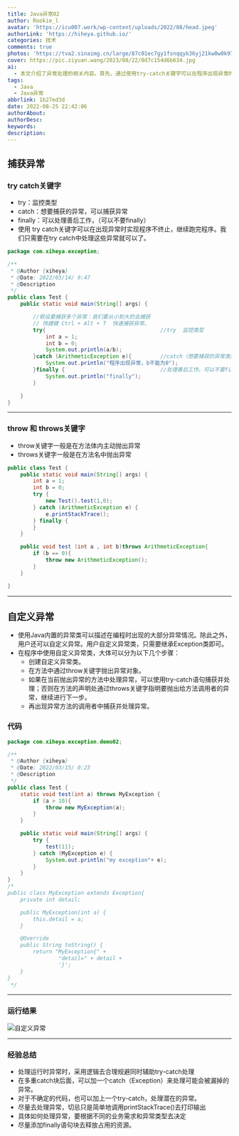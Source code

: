 ```yaml
---
title: Java异常02
author: Rookie_l
avatar: 'https://icu007.work/wp-content/uploads/2022/08/head.jpeg'
authorLink: 'https://hiheya.github.io/'
categories: 技术
comments: true
photos: 'https://tva2.sinaimg.cn/large/87c01ec7gy1fsnqqyk36yj21kw0w0k97.jpg'
cover: https://pic.ziyuan.wang/2023/08/22/0d7c154d6b634.jpg
ai: 
  - 本文介绍了异常处理的相关内容。首先，通过使用try-catch关键字可以在程序出现异常时实现程序不终止，并在catch中处理异常。其次，throw和throws关键字用于主动抛出异常，throw关键字用于方法体内部抛出异常，throws关键字用于方法名中声明将要抛出的异常。最后，文章提到了自定义异常的方法，包括创建自定义异常类、使用throw关键字抛出异常对象以及使用try-catch或throws在调用者处捕获和处理异常。总结经验时强调合理规避运行时异常，逻辑处理并辅助try-catch，尽量处理异常而不是简单打印输出，根据业务需求和异常类型决定具体处理方式，并添加finally语句块释放资源。
tags:
  - Java
  - Java异常
abbrlink: 1b27ed3d
date: 2022-08-25 22:42:06
authorAbout:
authorDesc:
keywords:
description:
---
```


## 捕获异常

### try catch关键字

- try：监控类型
- catch：想要捕获的异常，可以捕获异常
- finally：可以处理善后工作，（可以不要finally）
- 使用 try catch关键字可以在出现异常时实现程序不终止，继续跑完程序。我们只需要在try catch中处理这些异常就可以了。

```java
package com.xiheya.exception;

/**
 * @Author {xiheya}
 * @Date: 2022/03/14/ 9:47
 * @Description
 */
public class Test {
    public static void main(String[] args) {

        //假设要捕获多个异常：我们要从小到大的去捕获
        // 快捷键 Ctrl + Alt + T  快速捕获异常。
        try{                                    //try  监控类型
            int a = 1;
            int b = 0;
            System.out.println(a/b);
        }catch (ArithmeticException e){         //catch（想要捕获的异常类型0  捕获异常）
            System.out.println("程序出现异常，b不能为0");
        }finally {                              //处理善后工作。可以不要finally，假设IO，资源 关闭
            System.out.println("finally");
        }

    }
}
```

---

### throw 和 throws关键字

- throw关键字一般是在方法体内主动抛出异常
- throws关键字一般是在方法名中抛出异常

```java
public class Test {
    public static void main(String[] args) {
        int a = 1;
        int b = 0;
        try {
            new Test().test(1,0);
        } catch (ArithmeticException e) {
            e.printStackTrace();
        } finally {
        }
    }

    public void test (int a , int b)throws ArithmeticException{
        if (b == 0){
            throw new ArithmeticException();
        }
    }

}
```

---

## 自定义异常

- 使用Java内置的异常类可以描述在编程时出现的大部分异常情况。除此之外，用户还可以自定义异常。用户自定义异常类，只需要继承Exception类即可。
- 在程序中使用自定义异常类，大体可以分为以下几个步骤：
  - 创建自定义异常类。
  - 在方法中通过throw关键字抛出异常对象。
  - 如果在当前抛出异常的方法中处理异常，可以使用try-catch语句捕获并处理；否则在方法的声明处通过throws关键字指明要抛出给方法调用者的异常，继续进行下一步。
  - 再出现异常方法的调用者中捕获并处理异常。

### 代码

```java
package com.xiheya.exception.demo02;

/**
 * @Author {xiheya}
 * @Date: 2022/03/15/ 0:23
 * @Description
 */
public class Test {
    static void test(int a) throws MyException {
        if (a > 10){
            throw new MyException(a);
        }
    }

    public static void main(String[] args) {
        try {
            test(11);
        } catch (MyException e) {
            System.out.println("my exception"+ e);
        }
    }
}
/*
public class MyException extends Exception{
    private int detail;

    public MyException(int a) {
        this.detail = a;
    }

    @Override
    public String toString() {
        return "MyException{" +
                "detail=" + detail +
                '}';
    }
}
 */
```

---

### 运行结果

![自定义异常](https://img30.360buyimg.com/pop/jfs/t1/219736/2/14797/107450/622f6d4cEb0febe5b/e9410796da6a5f89.png)

---

### 经验总结

- 处理运行时异常时，采用逻辑去合理规避同时辅助try-catch处理
- 在多重catch块后面，可以加一个catch（Exception）来处理可能会被漏掉的异常。
- 对于不确定的代码，也可以加上一个try-catch，处理潜在的异常。
- 尽量去处理异常，切忌只是简单地调用printStackTrace()去打印输出
- 具体如何处理异常，要根据不同的业务需求和异常类型去决定
- 尽量添加finally语句块去释放占用的资源。
